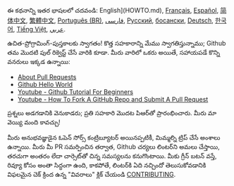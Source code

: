 ఈ కథనాన్ని ఇతర భాషలలో చదవండి: English](HOWTO.md), [Français](HOWTO-fr.md), [Español](HOWTO-es.md), [简体中文](HOWTO-zh.md), [繁體中文](HOWTO-zh_TW.md), [Português (BR)](HOWTO-pt_BR.md), [فارسی](HOWTO-fa_IR.md), [Русский](HOWTO-ru.md), [босански](HOWTO-bs.md), [Deutsch](HOWTO-de.md), [한국어](HOWTO-kr.md), [Tiếng Việt](HOWTO-vi.md), [عربي](HOWTO-ar.md).

ఉచిత-ప్రోగ్రామింగ్-పుస్తకాలకు స్వాగతం! కొత్త సహకారాన్ని మేము స్వాగతిస్తున్నాము; Github తమ మొదటి పుల్ రిక్వెస్ట్ చేసే వారికి కూడా. మీరు వారిలో ఒకరు అయితే, సహాయపడే కొన్ని వనరులు ఇక్కడ ఉన్నాయి:

* [About Pull Requests](https://help.github.com/articles/about-pull-requests/)
* [Github Hello World](https://guides.github.com/activities/hello-world/)
* [Youtube - Github Tutorial For Beginners](https://www.youtube.com/watch?v=0fKg7e37bQE)
* [Youtube - How To Fork A GitHub Repo and Submit A Pull Request](https://www.youtube.com/watch?v=G1I3HF4YWEw)




ప్రశ్నలు అడగడానికి వెనుకాడరు; ప్రతి సహకారి మొదట పిఆర్‌తో ప్రారంభించారు. మీరు మా వెయ్యి మంది కావచ్చు!

మీరు అనుభవజ్ఞుడైన ఓపెన్ సోర్స్ కంట్రిబ్యూటర్ అయినప్పటికీ, మిమ్మల్ని ట్రిప్ చేసే అంశాలు ఉన్నాయి. మీరు మీ PR సమర్పించిన తర్వాత, Github చర్యలు లింటర్‌ని అమలు చేస్తాయి, తరచుగా అంతరం లేదా చార్సెట్‌తో చిన్న సమస్యలను కనుగొంటాయి. మీకు గ్రీన్ బటన్ వస్తే, రివ్యూ కోసం అంతా సిద్ధంగా ఉంది, కాకపోతే, లింటర్‌కి ఏది నచ్చిందో తెలుసుకోవడానికి విఫలమైన చెక్ క్రింద ఉన్న "వివరాలు" క్లిక్ చేయండి
[CONTRIBUTING](CONTRIBUTING.md). 
